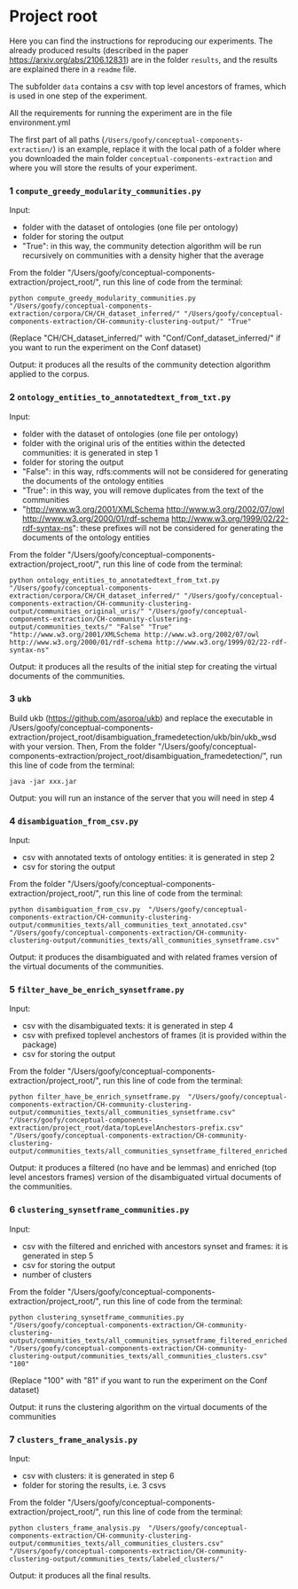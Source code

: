 # Project root

Here you can find the instructions for reproducing our experiments.
The already produced results (described in the paper https://arxiv.org/abs/2106.12831) are in the folder ``results``, and the results are explained there in a ``readme`` file.

The subfolder ``data`` contains a csv with top level ancestors of frames, which is used in one step of the experiment.

All the requirements for running the experiment are in the file environment.yml

The first part of all paths (``/Users/goofy/conceptual-components-extraction/``) is an example, replace it with the local path of a folder where you downloaded the main folder ``conceptual-components-extraction`` and where you will store the results of your experiment.

### 1 ``compute_greedy_modularity_communities.py``
Input:
- folder with the dataset of ontologies (one file per ontology)
- folder for storing the output
- "True": in this way, the community detection algorithm will be run recursively on communities with a density higher that the average

From the folder "/Users/goofy/conceptual-components-extraction/project_root/", run this line of code from the terminal:

    python compute_greedy_modularity_communities.py "/Users/goofy/conceptual-components-extraction/corpora/CH/CH_dataset_inferred/" "/Users/goofy/conceptual-components-extraction/CH-community-clustering-output/" "True"

(Replace "CH/CH_dataset_inferred/" with "Conf/Conf_dataset_inferred/" if you want to run the experiment on the Conf dataset)

Output: it produces all the results of the community detection algorithm applied to the corpus.

### 2 ``ontology_entities_to_annotatedtext_from_txt.py``
Input:
- folder with the dataset of ontologies (one file per ontology) 
- folder with the original uris of the entities within the detected communities: it is generated in step 1
- folder for storing the output
- "False": in this way, rdfs:comments will not be considered for generating the documents of the ontology entities
- "True": in this way, you will remove duplicates from the text of the communities
- "http://www.w3.org/2001/XMLSchema http://www.w3.org/2002/07/owl http://www.w3.org/2000/01/rdf-schema http://www.w3.org/1999/02/22-rdf-syntax-ns": these prefixes will not be considered for generating the documents of the ontology entities

From the folder "/Users/goofy/conceptual-components-extraction/project_root/", run this line of code from the terminal:

    python ontology_entities_to_annotatedtext_from_txt.py "/Users/goofy/conceptual-components-extraction/corpora/CH/CH_dataset_inferred/" "/Users/goofy/conceptual-components-extraction/CH-community-clustering-output/communities_original_uris/" "/Users/goofy/conceptual-components-extraction/CH-community-clustering-output/communities_texts/" "False" "True" "http://www.w3.org/2001/XMLSchema http://www.w3.org/2002/07/owl http://www.w3.org/2000/01/rdf-schema http://www.w3.org/1999/02/22-rdf-syntax-ns"

Output: it produces all the results of the initial step for creating the virtual documents of the communities.

### 3 ``ukb``
Build ukb (https://github.com/asoroa/ukb) and replace the executable in /Users/goofy/conceptual-components-extraction/project_root/disambiguation_framedetection/ukb/bin/ukb_wsd with your version.
Then,
From the folder "/Users/goofy/conceptual-components-extraction/project_root/disambiguation_framedetection/", run this line of code from the terminal:

    java -jar xxx.jar

Output: you will run an instance of the server that you will need in step 4

### 4 ``disambiguation_from_csv.py``
Input:
- csv with annotated texts of ontology entities: it is generated in step 2
- csv for storing the output

From the folder "/Users/goofy/conceptual-components-extraction/project_root/", run this line of code from the terminal:

    python disambiguation_from_csv.py  "/Users/goofy/conceptual-components-extraction/CH-community-clustering-output/communities_texts/all_communities_text_annotated.csv" "/Users/goofy/conceptual-components-extraction/CH-community-clustering-output/communities_texts/all_communities_synsetframe.csv"

Output: it produces the disambiguated and with related frames version of the virtual documents of the communities.

### 5 ``filter_have_be_enrich_synsetframe.py``
Input:
- csv with the disambiguated texts: it is generated in step 4
- csv with prefixed toplevel anchestors of frames (it is provided within the package)
- csv for storing the output

From the folder "/Users/goofy/conceptual-components-extraction/project_root/", run this line of code from the terminal:

    python filter_have_be_enrich_synsetframe.py  "/Users/goofy/conceptual-components-extraction/CH-community-clustering-output/communities_texts/all_communities_synsetframe.csv" "/Users/goofy/conceptual-components-extraction/project_root/data/topLevelAnchestors-prefix.csv" "/Users/goofy/conceptual-components-extraction/CH-community-clustering-output/communities_texts/all_communities_synsetframe_filtered_enriched.csv"

Output: it produces a filtered (no have and be lemmas) and enriched (top level ancestors frames) version of the disambiguated virtual documents of the communities.

### 6 ``clustering_synsetframe_communities.py``
Input:
- csv with the filtered and enriched with ancestors synset and frames: it is generated in step 5
- csv for storing the output
- number of clusters

From the folder "/Users/goofy/conceptual-components-extraction/project_root/", run this line of code from the terminal:

    python clustering_synsetframe_communities.py  "/Users/goofy/conceptual-components-extraction/CH-community-clustering-output/communities_texts/all_communities_synsetframe_filtered_enriched.csv" "/Users/goofy/conceptual-components-extraction/CH-community-clustering-output/communities_texts/all_communities_clusters.csv" "100"

(Replace "100" with "81" if you want to run the experiment on the Conf dataset)

Output: it runs the clustering algorithm on the virtual documents of the communities

### 7 ``clusters_frame_analysis.py``
Input:
- csv with clusters: it is generated in step 6
- folder for storing the results, i.e. 3 csvs

From the folder "/Users/goofy/conceptual-components-extraction/project_root/", run this line of code from the terminal:

    python clusters_frame_analysis.py  "/Users/goofy/conceptual-components-extraction/CH-community-clustering-output/communities_texts/all_communities_clusters.csv" "/Users/goofy/conceptual-components-extraction/CH-community-clustering-output/communities_texts/labeled_clusters/"

Output: it produces all the final results.







